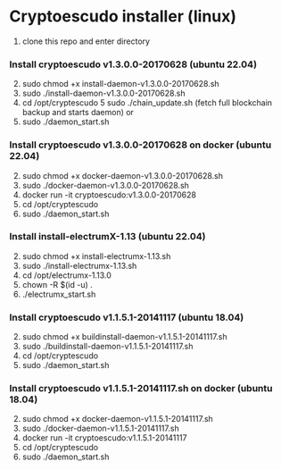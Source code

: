 # Cryptoescudo installer (linux)

   1. clone this repo and enter directory  

### Install cryptoescudo v1.3.0.0-20170628 (ubuntu 22.04)
     
   2. sudo chmod +x install-daemon-v1.3.0.0-20170628.sh   
   3. sudo ./install-daemon-v1.3.0.0-20170628.sh
   4. cd /opt/cryptescudo
   5 sudo ./chain_update.sh (fetch full blockchain backup and starts daemon)
   or
   5. sudo ./daemon_start.sh 
   
### Install cryptoescudo v1.3.0.0-20170628 on docker (ubuntu 22.04)
   
   2. sudo chmod +x docker-daemon-v1.3.0.0-20170628.sh   
   3. sudo ./docker-daemon-v1.3.0.0-20170628.sh
   4. docker run -it cryptoescudo:v1.3.0.0-20170628
   5. cd /opt/cryptescudo
   6. sudo ./daemon_start.sh

### Install install-electrumX-1.13 (ubuntu 22.04)
     
   2. sudo chmod +x install-electrumx-1.13.sh   
   3. sudo ./install-electrumx-1.13.sh
   4. cd /opt/electrumx-1.13.0
   5. chown -R $(id -u) .
   5. ./electrumx_start.sh

### Install cryptoescudo v1.1.5.1-20141117 (ubuntu 18.04)
     
   2. sudo chmod +x buildinstall-daemon-v1.1.5.1-20141117.sh   
   3. sudo ./buildinstall-daemon-v1.1.5.1-20141117.sh
   4. cd /opt/cryptescudo
   5. sudo ./daemon_start.sh
   
### Install cryptoescudo v1.1.5.1-20141117.sh on docker (ubuntu 18.04)
    
   2. sudo chmod +x docker-daemon-v1.1.5.1-20141117.sh   
   3. sudo ./docker-daemon-v1.1.5.1-20141117.sh
   4. docker run -it cryptoescudo:v1.1.5.1-20141117
   5. cd /opt/cryptescudo
   6. sudo ./daemon_start.sh
